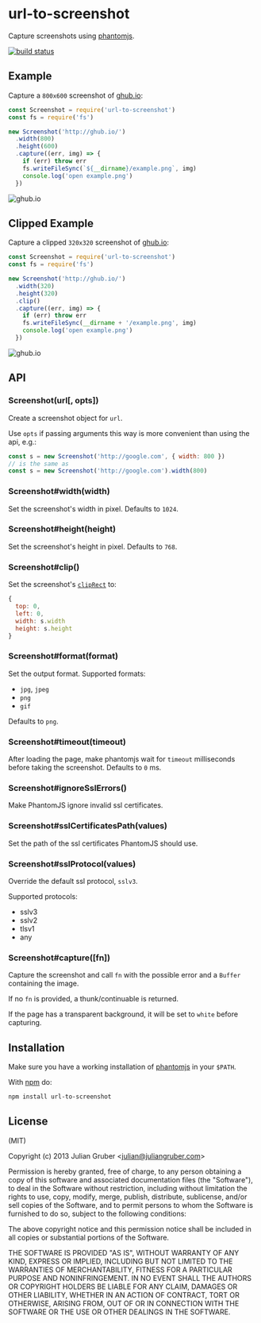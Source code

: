 # url-to-screenshot

Capture screenshots using [phantomjs](http://phantomjs.org/).

[![build status](https://secure.travis-ci.org/juliangruber/url-to-screenshot.png)](http://travis-ci.org/juliangruber/url-to-screenshot)

## Example

Capture a `800x600` screenshot of [ghub.io](http://ghub.io):

```js
const Screenshot = require('url-to-screenshot')
const fs = require('fs')

new Screenshot('http://ghub.io/')
  .width(800)
  .height(600)
  .capture((err, img) => {
    if (err) throw err
    fs.writeFileSync(`${__dirname}/example.png`, img)
    console.log('open example.png')
  })
```

![ghub.io](https://raw.github.com/juliangruber/url-to-screenshot/master/example.png)

## Clipped Example

Capture a clipped `320x320` screenshot of [ghub.io](http://ghub.io):

```js
const Screenshot = require('url-to-screenshot')
const fs = require('fs')

new Screenshot('http://ghub.io/')
  .width(320)
  .height(320)
  .clip()
  .capture((err, img) => {
    if (err) throw err
    fs.writeFileSync(__dirname + '/example.png', img)
    console.log('open example.png')
  })
```

![ghub.io](https://raw.github.com/juliangruber/url-to-screenshot/master/example-clipped.png)

## API

### Screenshot(url[, opts])

Create a screenshot object for `url`.

Use `opts` if passing arguments this way is more convenient than using the api,
e.g.:

```js
const s = new Screenshot('http://google.com', { width: 800 })
// is the same as
const s = new Screenshot('http://google.com').width(800)
```

### Screenshot#width(width)

Set the screenshot's width in pixel. Defaults to `1024`.

### Screenshot#height(height)

Set the screenshot's height in pixel. Defaults to `768`.

### Screenshot#clip()

Set the screenshot's [`clipRect`](http://phantomjs.org/api/webpage/property/clip-rect.html) to:
```js
{
  top: 0,
  left: 0,
  width: s.width
  height: s.height
}
```

### Screenshot#format(format)

Set the output format. Supported formats:

* `jpg`, `jpeg`
* `png`
* `gif`

Defaults to `png`.

### Screenshot#timeout(timeout)

After loading the page, make phantomjs wait for `timeout` milliseconds before
taking the screenshot. Defaults to `0` ms.

### Screenshot#ignoreSslErrors()

Make PhantomJS ignore invalid ssl certificates.

### Screenshot#sslCertificatesPath(values)

Set the path of the ssl certificates PhantomJS should use.

### Screenshot#sslProtocol(values)

Override the default ssl protocol, `sslv3`.

Supported protocols:

* sslv3
* sslv2
* tlsv1
* any

### Screenshot#capture([fn])

Capture the screenshot and call `fn` with the possible error and a `Buffer`
containing the image.

If no `fn` is provided, a thunk/continuable is returned.

If the page has a transparent background, it will be set to `white` before
capturing.

## Installation

Make sure you have a working installation of
[phantomjs](http://phantomjs.org/) in your `$PATH`.

With [npm](https://npmjs.org) do:

```bash
npm install url-to-screenshot
```

## License

(MIT)

Copyright (c) 2013 Julian Gruber &lt;julian@juliangruber.com&gt;

Permission is hereby granted, free of charge, to any person obtaining a copy of
this software and associated documentation files (the "Software"), to deal in
the Software without restriction, including without limitation the rights to
use, copy, modify, merge, publish, distribute, sublicense, and/or sell copies
of the Software, and to permit persons to whom the Software is furnished to do
so, subject to the following conditions:

The above copyright notice and this permission notice shall be included in all
copies or substantial portions of the Software.

THE SOFTWARE IS PROVIDED "AS IS", WITHOUT WARRANTY OF ANY KIND, EXPRESS OR
IMPLIED, INCLUDING BUT NOT LIMITED TO THE WARRANTIES OF MERCHANTABILITY,
FITNESS FOR A PARTICULAR PURPOSE AND NONINFRINGEMENT. IN NO EVENT SHALL THE
AUTHORS OR COPYRIGHT HOLDERS BE LIABLE FOR ANY CLAIM, DAMAGES OR OTHER
LIABILITY, WHETHER IN AN ACTION OF CONTRACT, TORT OR OTHERWISE, ARISING FROM,
OUT OF OR IN CONNECTION WITH THE SOFTWARE OR THE USE OR OTHER DEALINGS IN THE
SOFTWARE.
